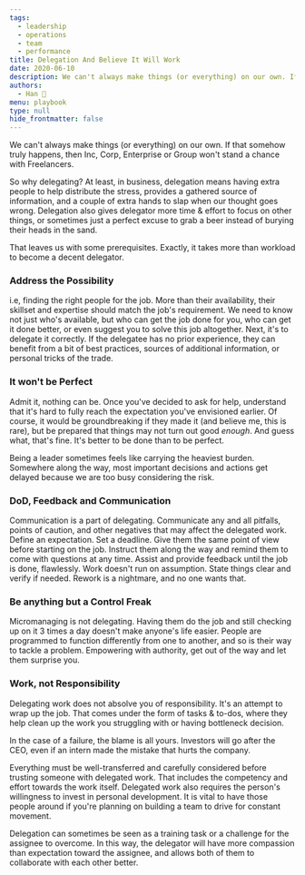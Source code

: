```yaml
---
tags: 
  - leadership
  - operations
  - team
  - performance
title: Delegation And Believe It Will Work
date: 2020-06-10
description: We can't always make things (or everything) on our own. If that somehow truly happens, then Inc, Corp, Enterprise or Group won't stand a chance with Freelancers. So why delegating?
authors: 
  - Han 🐸
menu: playbook
type: null
hide_frontmatter: false
---
```


We can't always make things (or everything) on our own. If that somehow truly happens, then Inc, Corp, Enterprise or Group won't stand a chance with Freelancers.

So why delegating? At least, in business, delegation means having extra people to help distribute the stress, provides a gathered source of information, and a couple of extra hands to slap when our thought goes wrong. Delegation also gives delegator more time & effort to focus on other things, or sometimes just a perfect excuse to grab a beer instead of burying their heads in the sand.

That leaves us with some prerequisites. Exactly, it takes more than workload to become a decent delegator.

### Address the Possibility
i.e, finding the right people for the job. More than their availability, their skillset and expertise should match the job's requirement. We need to know not just who's available, but who can get the job done for you, who can get it done better, or even suggest you to solve this job altogether. Next, it's to delegate it correctly. If the delegatee has no prior experience, they can benefit from a bit of best practices, sources of additional information, or personal tricks of the trade.

### It won't be Perfect
Admit it, nothing can be. Once you've decided to ask for help, understand that it's hard to fully reach the expectation you've envisioned earlier. Of course, it would be groundbreaking if they made it (and believe me, this is rare), but be prepared that things may not turn out good *enough*. And guess what, that's fine. It's better to be done than to be perfect.

Being a leader sometimes feels like carrying the heaviest burden. Somewhere along the way, most important decisions and actions get delayed because we are too busy considering the risk.

### DoD, Feedback and Communication
Communication is a part of delegating. Communicate any and all pitfalls, points of caution, and other negatives that may affect the delegated work. Define an expectation. Set a deadline. Give them the same point of view before starting on the job. Instruct them along the way and remind them to come with questions at any time. Assist and provide feedback until the job is done, flawlessly. Work doesn't run on assumption. State things clear and verify if needed. Rework is a nightmare, and no one wants that.

### Be anything but a Control Freak
Micromanaging is not delegating. Having them do the job and still checking up on it 3 times a day doesn't make anyone's life easier.
People are programmed to function differently from one to another, and so is their way to tackle a problem. Empowering with authority, get out of the way and let them surprise you.

### Work, not Responsibility
Delegating work does not absolve you of responsibility. It's an attempt to wrap up the job. That comes under the form of tasks & to-dos, where they help clean up the work you struggling with or having bottleneck decision.

In the case of a failure, the blame is all yours. Investors will go after the CEO, even if an intern made the mistake that hurts the company.

Everything must be well-transferred and carefully considered before trusting someone with delegated work. That includes the competency and effort towards the work itself. Delegated work also requires the person's willingness to invest in personal development. It is vital to have those people around if you're planning on building a team to drive for constant movement.

Delegation can sometimes be seen as a training task or a challenge for the assignee to overcome. In this way, the delegator will have more compassion than expectation toward the assignee, and allows both of them to collaborate with each other better.

